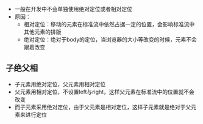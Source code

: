 - 一般在开发中不会单独使用绝对定位或者相对定位
- 原因：
	- 相对定位：移动的元素在标准流中依然占据一定的位置，会影响标准流中其他元素的排版
	- 绝对定位：绝对于body的定位，当浏览器的大小等改变的时候，元素不会跟着改变
## 子绝父相
- 子元素用绝对定位，父元素用相对定位
- 父元素用相对定位，不设置left与right，这样父元素在标准流中的位置就不会改变
- 而子元素采用绝对定位，由于父元素是相对定位，这样子元素就是绝对于父元素来进行定位